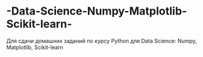 # -Data-Science-Numpy-Matplotlib-Scikit-learn-
Для сдачи домашних заданий по курсу Python для Data Science: Numpy, Matplotlib, Scikit-learn 
